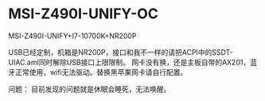 # MSI-Z490I-UNIFY-OC
MSI-Z490I-UNIFY+I7-10700K+NR200P

USB已经定制，机箱是NR200P，接口和我不一样的请把ACPI中的SSDT-UIAC.aml同时解除USB接口上限限制。
网卡没有换，还是主板自带的AX201，蓝牙正常使用，wifi无法驱动。替换黑苹果网卡请自行配置。

问题：
目前发现的问题就是休眠会睡死，无法唤醒。
